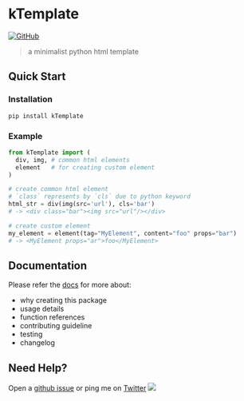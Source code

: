 # kTemplate

[![GitHub](https://img.shields.io/github/license/hoishing/kTemplate)](https://opensource.org/licenses/MIT)

> a minimalist python html template

## Quick Start

### Installation

`pip install kTemplate`

### Example

```python
from kTemplate import (
  div, img, # common html elements
  element   # for creating custom element
)

# create common html element
# `class` represents by `cls` due to python keyword
html_str = div(img(src='url'), cls='bar')
# -> <div class="bar"><img src="url"/></div>

# create custom element
my_element = element(tag="MyElement", content="foo" props="bar")
# -> <MyElement props="ar">foo</MyElement>
```

## Documentation

Please refer the [docs](https://hoishing.github.io/kTemplate) for more about:

- why creating this package
- usage details
- function references
- contributing guideline
- testing
- changelog

## Need Help?

Open a [github issue](https://github.com/hoishing/kTemplate/issues) or ping me on [Twitter](https://twitter.com/hoishing) ![](https://api.iconify.design/logos/twitter.svg?width=20)
